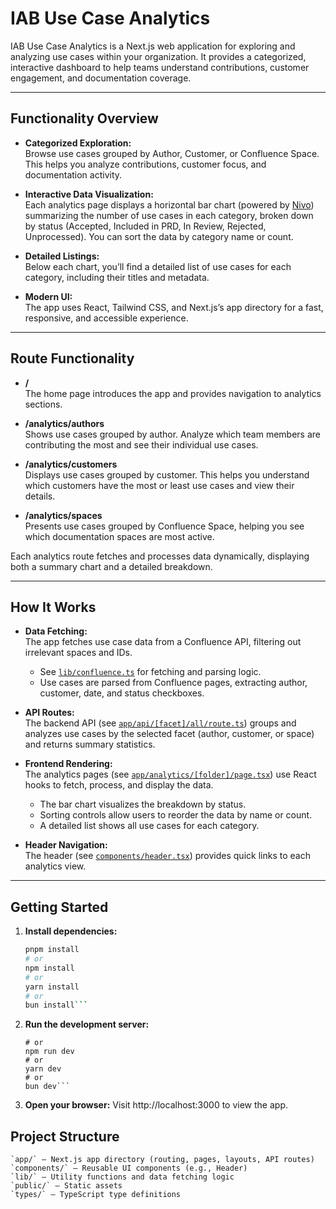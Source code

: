 # IAB Use Case Analytics

IAB Use Case Analytics is a Next.js web application for exploring and analyzing use cases within your organization. It provides a categorized, interactive dashboard to help teams understand contributions, customer engagement, and documentation coverage.

---

## Functionality Overview

- **Categorized Exploration:**  
  Browse use cases grouped by Author, Customer, or Confluence Space. This helps you analyze contributions, customer focus, and documentation activity.

- **Interactive Data Visualization:**  
  Each analytics page displays a horizontal bar chart (powered by [Nivo](https://nivo.rocks/)) summarizing the number of use cases in each category, broken down by status (Accepted, Included in PRD, In Review, Rejected, Unprocessed). You can sort the data by category name or count.

- **Detailed Listings:**  
  Below each chart, you’ll find a detailed list of use cases for each category, including their titles and metadata.

- **Modern UI:**  
  The app uses React, Tailwind CSS, and Next.js’s app directory for a fast, responsive, and accessible experience.

---

## Route Functionality

- **/**  
  The home page introduces the app and provides navigation to analytics sections.

- **/analytics/authors**  
  Shows use cases grouped by author. Analyze which team members are contributing the most and see their individual use cases.

- **/analytics/customers**  
  Displays use cases grouped by customer. This helps you understand which customers have the most or least use cases and view their details.

- **/analytics/spaces**  
  Presents use cases grouped by Confluence Space, helping you see which documentation spaces are most active.

Each analytics route fetches and processes data dynamically, displaying both a summary chart and a detailed breakdown.

---

## How It Works

- **Data Fetching:**  
  The app fetches use case data from a Confluence API, filtering out irrelevant spaces and IDs.  
  - See [`lib/confluence.ts`](lib/confluence.ts) for fetching and parsing logic.
  - Use cases are parsed from Confluence pages, extracting author, customer, date, and status checkboxes.

- **API Routes:**  
  The backend API (see [`app/api/[facet]/all/route.ts`](app/api/[facet]/all/route.ts)) groups and analyzes use cases by the selected facet (author, customer, or space) and returns summary statistics.

- **Frontend Rendering:**  
  The analytics pages (see [`app/analytics/[folder]/page.tsx`](app/analytics/[folder]/page.tsx)) use React hooks to fetch, process, and display the data.  
  - The bar chart visualizes the breakdown by status.
  - Sorting controls allow users to reorder the data by name or count.
  - A detailed list shows all use cases for each category.

- **Header Navigation:**  
  The header (see [`components/header.tsx`](components/header.tsx)) provides quick links to each analytics view.

---

## Getting Started

1. **Install dependencies:**
   ```bash
   pnpm install
   # or
   npm install
   # or
   yarn install
   # or
   bun install```

2. **Run the development server:**
    ```pnpm dev
    # or
    npm run dev
    # or
    yarn dev
    # or
    bun dev```

3. **Open your browser:**
Visit http://localhost:3000 to view the app.

## Project Structure
    `app/` — Next.js app directory (routing, pages, layouts, API routes)
    `components/` — Reusable UI components (e.g., Header)
    `lib/` — Utility functions and data fetching logic
    `public/` — Static assets
    `types/` — TypeScript type definitions